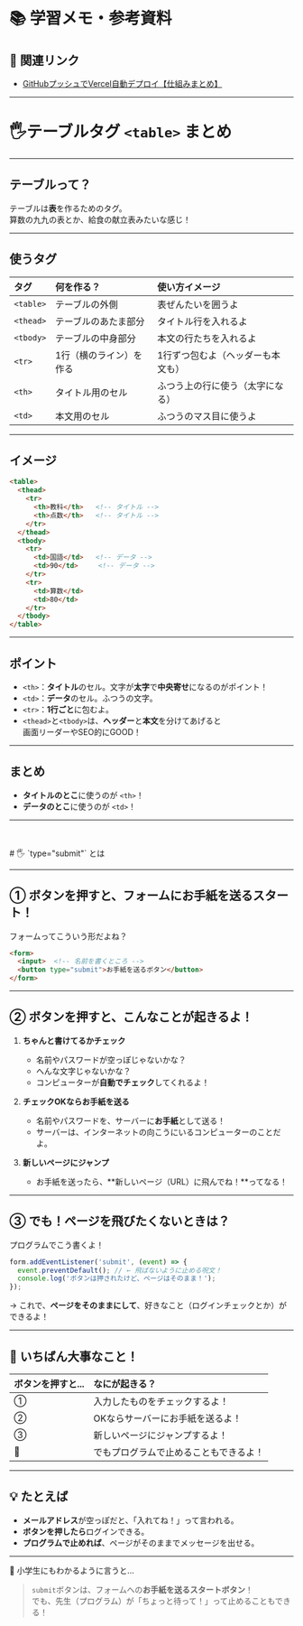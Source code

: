 # 📚 学習メモ・参考資料

## 🔗 関連リンク
- [GitHubプッシュでVercel自動デプロイ【仕組みまとめ】](../../../memo/memo_study.md#githubプッシュでvercel自動デプロイ仕組みまとめ2025-6-1)

---

# 🖐️テーブルタグ `<table>` まとめ

---

## テーブルって？

テーブルは**表**を作るためのタグ。  
算数の九九の表とか、給食の献立表みたいな感じ！

---
## 使うタグ

| タグ       | 何を作る？           | 使い方イメージ                   |
|:-----------|:--------------------|:---------------------------------|
| `<table>`  | テーブルの外側         | 表ぜんたいを囲うよ                |
| `<thead>`  | テーブルのあたま部分   | タイトル行を入れるよ             |
| `<tbody>`  | テーブルの中身部分     | 本文の行たちを入れるよ           |
| `<tr>`     | 1行（横のライン）を作る | 1行ずつ包むよ（ヘッダーも本文も） |
| `<th>`     | タイトル用のセル       | ふつう上の行に使う（太字になる）   |
| `<td>`     | 本文用のセル           | ふつうのマス目に使うよ           |

---

## イメージ

```html
<table>
  <thead>
    <tr>
      <th>教科</th>   <!-- タイトル -->
      <th>点数</th>   <!-- タイトル -->
    </tr>
  </thead>
  <tbody>
    <tr>
      <td>国語</td>   <!-- データ -->
      <td>90</td>     <!-- データ -->
    </tr>
    <tr>
      <td>算数</td>
      <td>80</td>
    </tr>
  </tbody>
</table>
```

---

## ポイント

- `<th>`：**タイトル**のセル。文字が**太字**で**中央寄せ**になるのがポイント！
- `<td>`：**データ**のセル。ふつうの文字。
- `<tr>`：**1行ごと**に包むよ。
- `<thead>`と`<tbody>`は、**ヘッダー**と**本文**を分けてあげると  
  画面リーダーやSEO的にGOOD！

---

## まとめ

- **タイトルのとこ**に使うのが `<th>`！
- **データのとこ**に使うのが `<td>`！

---


<br>
<br>
# 🖐️ `type="submit"` とは

---

## ① ボタンを押すと、フォームに**お手紙**を送るスタート！

フォームってこういう形だよね？

```html
<form>
  <input>  <!-- 名前を書くところ -->
  <button type="submit">お手紙を送るボタン</button>
</form>
```

---

## ② ボタンを押すと、こんなことが起きるよ！

1. **ちゃんと書けてるかチェック**
   - 名前やパスワードが空っぽじゃないかな？
   - へんな文字じゃないかな？
   - コンピューターが**自動でチェック**してくれるよ！

2. **チェックOKならお手紙を送る**
   - 名前やパスワードを、サーバーに**お手紙**として送る！
   - サーバーは、インターネットの向こうにいるコンピューターのことだよ。

3. **新しいページにジャンプ**
   - お手紙を送ったら、**新しいページ（URL）に飛んでね！**ってなる！

---

## ③ でも！ページを飛びたくないときは？

プログラムでこう書くよ！

```javascript
form.addEventListener('submit', (event) => {
  event.preventDefault(); // ← 飛ばないように止める呪文！
  console.log('ボタンは押されたけど、ページはそのまま！');
});
```

→ これで、**ページをそのままにして**、好きなこと（ログインチェックとか）ができるよ！

---

## 🎯 いちばん大事なこと！

| ボタンを押すと...             | なにが起きる？                      |
|:------------------------------|:------------------------------------|
| ①                             | 入力したものをチェックするよ！       |
| ②                             | OKならサーバーにお手紙を送るよ！     |
| ③                             | 新しいページにジャンプするよ！       |
| 🚫                            | でもプログラムで止めることもできるよ！ |

---

## 💡 たとえば

- **メールアドレス**が空っぽだと、「入れてね！」って言われる。
- **ボタンを押したら**ログインできる。
- **プログラムで止めれば**、ページがそのままでメッセージを出せる。

---

📝 小学生にもわかるように言うと…

> `submit`ボタンは、フォームへの**お手紙を送るスタートボタン**！  
> でも、先生（プログラム）が「ちょっと待って！」って止めることもできる！
